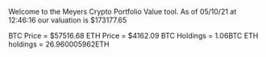 Welcome to the Meyers Crypto Portfolio Value tool. 
As of 05/10/21 at 12:46:16 our valuation is $173177.65 

BTC Price = $57516.68
 ETH Price = $4162.09
BTC Holdings = 1.06BTC
 ETH holdings = 26.960005962ETH 
